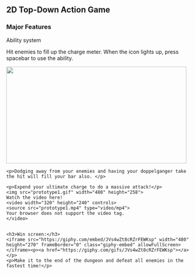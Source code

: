 <html>
  <head>

  </head>
<body>
  <h2>2D Top-Down Action Game</h2>
	<h3>Major Features</h3>
	Ability system
	<p>Hit enemies to fill up the charge meter. When the icon lights up, press spacebar to use the ability.</p>
	<img src="ezbeam.gif" width="480" height="258">
	
	<p>Dodging away from your enemies and having your doppelganger take the hit will fill your bar also. </p>
	
	<p>Expend your ultimate charge to do a massive attack!</p>
	<img src="prototype1.gif" width="480" height="258">
	Watch the video here!
	<video width="320" height="240" controls>
	<source src="prototype1.mp4" type="video/mp4">
	Your browser does not support the video tag.
	</video>
	
	
	<h3>Win screen:</h3>
	<iframe src="https://giphy.com/embed/JVs4wZt8cRZrFEWKsp" width="480" height="270" frameBorder="0" class="giphy-embed" allowFullScreen></iframe><p><a href="https://giphy.com/gifs/JVs4wZt8cRZrFEWKsp"></a></p>
	<p>Make it to the end of the dungeon and defeat all enemies in the fastest time!</p>
</body>
  
</html>


